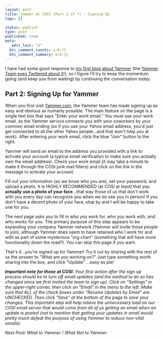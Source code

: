 ```yaml
---
layout: post
title: Yammer at COSI (Part 2 of ?) - Signing Up
tags: []

status: publish
type: post
published: true
meta:
  _edit_last: "2"
  btc_comment_counts: a:0:{}
  btc_comment_summary: a:0:{}
---
```

I have had some good response to [my first blog about Yammer](http://kevinpfefferle.com/2008/11/12/yammer-at-cosi-part-1-of-what-is-yammer/) (the [Yammer Team even Twittered about it](http://twitter.com/yammer_team/status/1003157070)!), so I figure I'll try to keep the momentum going (and keep you from waiting) by continuing the conversation today.

## Part 2: Signing Up for Yammer

When you first visit [Yammer.com](http://www.yammer.com/), the Yammer team has made signing up as easy and obvious as humanly possible. The main feature on the page is a single text box that says "Enter your work email." You must use your work email, as the Yammer service connects you with your coworkers by your common email ending (so if you use your Yahoo email address, you'd just get connected to all the other Yahoo people...and that won't help you at work). After entering your work email, click the blue "Join" button to the right.

Yammer will send an email to the address you provided with a link to activate your account (a typical email verification to make sure you actually own the email address). Check your work email (it may take a minute to make it through the COSI junk mail filters) and click on the link in the message to activate your account.

Fill out your information (so we know who you are), set your password, and upload a photo. It is HIGHLY RECOMMENDED (at COSI at least) that you **actually use a photo of your face**...that way those of us that don't work with you every day can recognize you when we do see you in person! If you don't have a decent photo of your face, stop by and I will be happy to take one for you.

The next page asks you to fill in who you work for, who you work with, and who works for you. The primary purpose of this step appears to be expanding your company Yammer network (Yammer will invite those people to join), although Yammer does seem to have retained who I work for and with as part of some mysterious "org chart" (something that will have more functionality down the road?). You can skip this page if you want.

That's it...you're signed up for Yammer! Try it out by sharing with the rest of us the answer to "What are you working on?" Just type something worth sharing into the box, and click "Update" ...easy as pie!

***Important note for those at COSI:** Your first action after the sign up process should be to turn off email updates (and the method to do so has changed since we first invited the team to sign up). Click on "Settings" in the upper-right corner, then click on "Email" in the menu to the left. Make sure that ALL of the check boxes under "Receive Updates by Email" are UNCHECKED. Then click "Save" at the bottom of the page to save your changes. This important step will help relieve the unnecessary load on our COSI email server that would come from all of us getting an email when an update is posted (not to mention that getting your updates in email would pretty much defeat the purpose of using Yammer to reduce non-vital emails).*

*Next Post: What to Yammer / What Not to Yammer*
